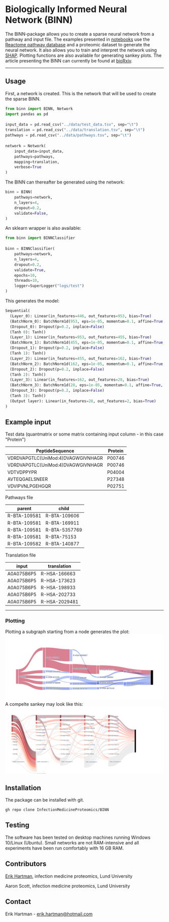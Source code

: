# Biologically Informed Neural Network (BINN)

The BINN-package allows you to create a sparse neural network from a pathway and input file. The examples presented in [notebooks](notebooks/) use the [Reactome pathway database](https://reactome.org/) and a proteomic dataset to generate the neural network. It also allows you to train and interpret the network using [SHAP](https://github.com/slundberg/shap). Plotting functions are also available for generating sankey plots. The article presenting the BINN can currently be found at [bioRxiv](https://doi.org/10.1101/2023.02.16.528807).

---

## Usage

First, a network is created. This is the network that will be used to create the sparse BINN.

```py
from binn import BINN, Network
import pandas as pd

input_data = pd.read_csv("../data/test_data.tsv", sep="\t")
translation = pd.read_csv("../data/translation.tsv", sep="\t")
pathways = pd.read_csv("../data/pathways.tsv", sep="\t")

network = Network(
    input_data=input_data,
    pathways=pathways,
    mapping=translation,
    verbose=True
)
```

The BINN can thereafter be generated using the network:

```py
binn = BINN(
    pathways=network,
    n_layers=4,
    dropout=0.2,
    validate=False,
)
```

An sklearn wrapper is also available:

```py
from binn import BINNClassifier

binn = BINNClassifier(
    pathways=network,
    n_layers=4,
    dropout=0.2,
    validate=True,
    epochs=10,
    threads=10,
    logger=SuperLogger("logs/test")
)
```

This generates the model:

```py
Sequential(
  (Layer_0): Linear(in_features=446, out_features=953, bias=True)
  (BatchNorm_0): BatchNorm1d(953, eps=1e-05, momentum=0.1, affine=True, track_running_stats=True)
  (Dropout_0): Dropout(p=0.2, inplace=False)
  (Tanh 0): Tanh()
  (Layer_1): Linear(in_features=953, out_features=455, bias=True)
  (BatchNorm_1): BatchNorm1d(455, eps=1e-05, momentum=0.1, affine=True, track_running_stats=True)
  (Dropout_1): Dropout(p=0.2, inplace=False)
  (Tanh 1): Tanh()
  (Layer_2): Linear(in_features=455, out_features=162, bias=True)
  (BatchNorm_2): BatchNorm1d(162, eps=1e-05, momentum=0.1, affine=True, track_running_stats=True)
  (Dropout_2): Dropout(p=0.2, inplace=False)
  (Tanh 2): Tanh()
  (Layer_3): Linear(in_features=162, out_features=28, bias=True)
  (BatchNorm_3): BatchNorm1d(28, eps=1e-05, momentum=0.1, affine=True, track_running_stats=True)
  (Dropout_3): Dropout(p=0.2, inplace=False)
  (Tanh 3): Tanh()
  (Output layer): Linear(in_features=28, out_features=2, bias=True)
)
```

## Example input

Test data (quantmatrix or some matrix containing input column - in this case "Protein")

| PeptideSequence                    | Protein |
| ---------------------------------- | ------- |
| VDRDVAPGTLC(UniMod:4)DVAGWGIVNHAGR | P00746  |
| VDRDVAPGTLC(UniMod:4)DVAGWGIVNHAGR | P00746  |
| VDTVDPPYPR                         | P04004  |
| AVTEQGAELSNEER                     | P27348  |
| VDVIPVNLPGEHGQR                    | P02751  |

Pathways file

| parent       | child         |
| ------------ | ------------- |
| R-BTA-109581 | R-BTA-109606  |
| R-BTA-109581 | R-BTA-169911  |
| R-BTA-109581 | R-BTA-5357769 |
| R-BTA-109581 | R-BTA-75153   |
| R-BTA-109582 | R-BTA-140877  |

Translation file

| input      | translation   |
| ---------- | ------------- |
| A0A075B6P5 | R-HSA-166663  |
| A0A075B6P5 | R-HSA-173623  |
| A0A075B6P5 | R-HSA-198933  |
| A0A075B6P5 | R-HSA-202733  |
| A0A075B6P5 | R-HSA-2029481 |

---

### Plotting

Plotting a subgraph starting from a node generates the plot:
![Pathway sankey!](/img/sankey.png "Pathway sankey")
A compelte sankey may look like this:
![Complete sankey!](/img/test.png "Complete sankey")

## Installation

The package can be installed with git.

```
gh repo clone InfectionMedicineProteomics/BINN
```

## Testing

The software has been tested on desktop machines running Windows 10/Linux (Ubuntu). Small networks are not RAM-intensive and all experiments have been run comfortably with 16 GB RAM.

## Contributors

[Erik Hartman](https://orcid.org/0000-0001-9997-2405), infection medicine proteomics, Lund University

Aaron Scott, infection medicine proteomics, Lund University

## Contact

Erik Hartman - erik.hartman@hotmail.com
